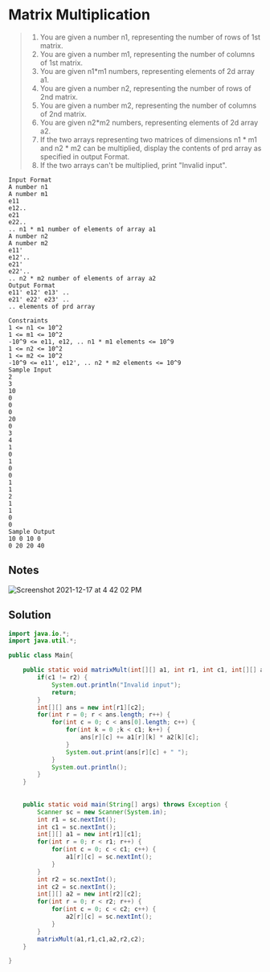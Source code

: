 # Matrix Multiplication

> 1. You are given a number n1, representing the number of rows of 1st matrix.
> 2. You are given a number m1, representing the number of columns of 1st matrix.
> 3. You are given n1*m1 numbers, representing elements of 2d array a1.
> 4. You are given a number n2, representing the number of rows of 2nd matrix.
> 5. You are given a number m2, representing the number of columns of 2nd matrix.
> 6. You are given n2*m2 numbers, representing elements of 2d array a2.
> 7. If the two arrays representing two matrices of dimensions n1 * m1 and n2 * m2 can be multiplied, display the contents of prd array as specified in output Format.
> 8. If the two arrays can't be multiplied, print "Invalid input".


```
Input Format
A number n1
A number m1
e11
e12..
e21
e22..
.. n1 * m1 number of elements of array a1
A number n2
A number m2
e11'
e12'..
e21'
e22'..
.. n2 * m2 number of elements of array a2
Output Format
e11' e12' e13' ..
e21' e22' e23' ..
.. elements of prd array

Constraints
1 <= n1 <= 10^2
1 <= m1 <= 10^2
-10^9 <= e11, e12, .. n1 * m1 elements <= 10^9
1 <= n2 <= 10^2
1 <= m2 <= 10^2
-10^9 <= e11', e12', .. n2 * m2 elements <= 10^9
Sample Input
2
3
10
0
0
0
20
0
3
4
1
0
1
0
0
1
1
2
1
1
0
0
Sample Output
10 0 10 0
0 20 20 40
```

## Notes

![Screenshot 2021-12-17 at 4 42 02 PM](https://user-images.githubusercontent.com/28717686/146536282-9307dd91-f9c9-4c9b-a869-80176bbbedaf.png)

## Solution

```java
import java.io.*;
import java.util.*;

public class Main{

    public static void matrixMult(int[][] a1, int r1, int c1, int[][] a2, int r2, int c2) {
        if(c1 != r2) {
            System.out.println("Invalid input");
            return;
        }
        int[][] ans = new int[r1][c2];
        for(int r = 0; r < ans.length; r++) {
            for(int c = 0; c < ans[0].length; c++) {
                for(int k = 0 ;k < c1; k++) {
                    ans[r][c] += a1[r][k] * a2[k][c];
                }
                System.out.print(ans[r][c] + " ");
            }
            System.out.println();
        }
    }
    
    
    public static void main(String[] args) throws Exception {
        Scanner sc = new Scanner(System.in);
        int r1 = sc.nextInt();
        int c1 = sc.nextInt();
        int[][] a1 = new int[r1][c1];
        for(int r = 0; r < r1; r++) {
            for(int c = 0; c < c1; c++) {
                a1[r][c] = sc.nextInt();
            }
        }
        int r2 = sc.nextInt();
        int c2 = sc.nextInt();
        int[][] a2 = new int[r2][c2];
        for(int r = 0; r < r2; r++) {
            for(int c = 0; c < c2; c++) {
                a2[r][c] = sc.nextInt();
            }
        }
        matrixMult(a1,r1,c1,a2,r2,c2);
    }

}
```
